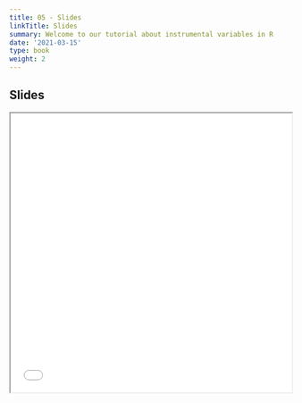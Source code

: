 ```yaml
---
title: 05 - Slides
linkTitle: Slides
summary: Welcome to our tutorial about instrumental variables in R
date: '2021-03-15'
type: book
weight: 2
---
```


## Slides

<iframe src="../w6_instruments.pdf#view=fit" width="100%" height="500px">
    </iframe>

<!--
## Courses in this program

{{< list_children >}}

{{< figure src="featured.jpg" >}}

{{< callout note >}}
The parameter $\mu$ is the mean or expectation of the distribution.
$\sigma$ is its standard deviation.
The variance of the distribution is $\sigma^{2}$.
{{< /callout >}}
-->
